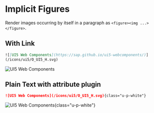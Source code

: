 # Implicit Figures <Badgen package="markdown-it-implicit-figures" class="float-right"/>
Render images occurring by itself in a paragraph as ``<figure><img ...></figure>``.

## With Link  
```md
![[UI5 Web Components](https://sap.github.io/ui5-webcomponents/)]
(/icons/ui5/O_UI5_H.svg)
```

![[UI5 Web Components](https://sap.github.io/ui5-webcomponents/)](/icons/ui5/O_UI5_H.svg)

## Plain Text with attribute plugin
```md
![UI5 Web Components](/icons/ui5/O_UI5_H.svg){class="u-p-white"}
```

![UI5 Web Components](/icons/ui5/O_UI5_H.svg){class="u-p-white"}
